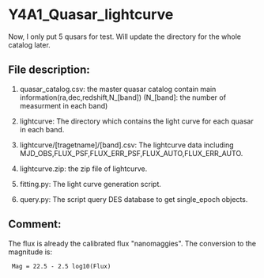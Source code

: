 # Y4A1_Quasar_lightcurve


Now, I only put 5 qusars for test. Will update the directory for the whole catalog later.


## File description:

1. quasar_catalog.csv: the master quasar catalog contain main information(ra,dec,redshift,N_[band])
   (N_[band]: the number of measurment in each band)
        
2. lightcurve: The directory which contains the light curve for each quasar in each band.

3. lightcurve/[tragetname]/[band].csv: The lightcurve data including MJD_OBS,FLUX_PSF,FLUX_ERR_PSF,FLUX_AUTO,FLUX_ERR_AUTO.

4. lightcurve.zip: the zip file of lightcurve.

5. fitting.py: The light curve generation script.

6. query.py: The script query DES database to get single_epoch objects.

## Comment:

The flux is already the calibrated flux "nanomaggies".
The conversion to the magnitude is:
```
 Mag = 22.5 - 2.5 log10(Flux)
```

